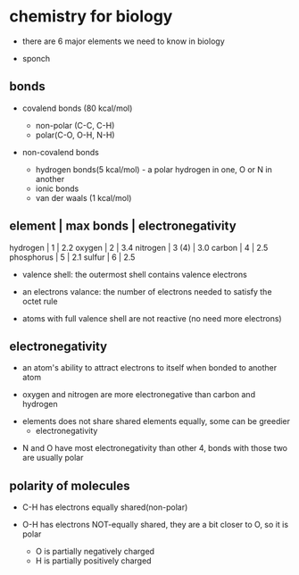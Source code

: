 # chemistry for biology

- there are 6 major elements we need to know in biology

* sponch

## bonds

- covalend bonds (80 kcal/mol)
  - non-polar (C-C, C-H)
  - polar(C-O, O-H, N-H)

- non-covalend bonds
  - hydrogen bonds(5 kcal/mol) - a polar hydrogen in one, O or N in another
  - ionic bonds
  - van der waals (1 kcal/mol)

element     | max bonds | electronegativity
----------------------------------------------
hydrogen    | 1         | 2.2
oxygen      | 2         | 3.4
nitrogen    | 3 (4)     | 3.0
carbon      | 4         | 2.5
phosphorus  | 5         | 2.1
sulfur      | 6         | 2.5


* valence shell: the outermost shell contains valence electrons

* an electrons valance: the number of electrons needed to satisfy the octet rule

- atoms with full valence shell are not reactive (no need more electrons)

## electronegativity

- an atom's ability to attract electrons to itself when bonded to another atom

- oxygen and nitrogen are more electronegative than carbon and hydrogen

* elements does not share shared elements equally, some can be greedier
  - electronegativity

- N and O have most electronegativity than other 4, bonds with those two are usually polar

## polarity of molecules

- C-H has electrons equally shared(non-polar)

- O-H has electrons NOT-equally shared, they are a bit closer to O, so it is polar
  - O is partially negatively charged
  - H is partially positively charged

